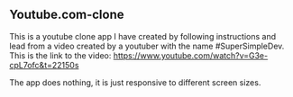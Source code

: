 ## Youtube.com-clone
This is a youtube clone app I have created by following instructions and lead from a video created by a youtuber with the name #SuperSimpleDev.
This is the link to the video:
https://www.youtube.com/watch?v=G3e-cpL7ofc&t=22150s

The app does nothing, it is just responsive to different screen sizes.
